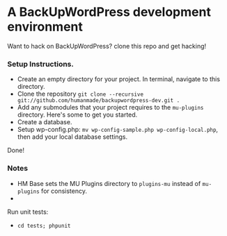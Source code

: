 A BackUpWordPress development environment
=======

Want to hack on BackUpWordPress? clone this repo and get hacking!

### Setup Instructions.

* Create an empty directory for your project. In terminal, navigate to this directory.
* Clone the repository `git clone --recursive git://github.com/humanmade/backupwordpress-dev.git .`
* Add any submodules that your project requires to the `mu-plugins` directory. Here's some to get you started.
* Create a database.
* Setup wp-config.php: `mv wp-config-sample.php wp-config-local.php`, then add your local database settings.

Done!

### Notes

* HM Base sets the MU Plugins directory to `plugins-mu` instead of `mu-plugins` for consistency.
* 

Run unit tests:

* `cd tests; phpunit`
